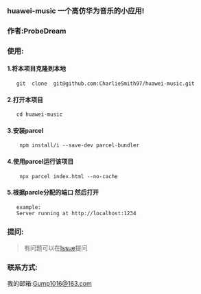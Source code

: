 ### huawei-music 一个高仿华为音乐的小应用!

### 作者:ProbeDream

### 使用:

#### 1.将本项目克隆到本地
```
   git  clone  git@github.com:CharlieSmith97/huawei-music.git
```

#### 2.打开本项目
```
   cd huawei-music 
```

#### 3.安装parcel
```
    npm install/i --save-dev parcel-bundler
```

#### 4.使用parcel运行该项目
```
    npx parcel index.html --no-cache
```

#### 5.根据parcle分配的端口 然后打开
```
   example:
   Server running at http://localhost:1234 
```

### 提问:
> 有问题可以在[Issue](https://github.com/CharlieSmith97/huawei-music/issues)提问

### 联系方式:
我的邮箱:Gump1016@163.com




